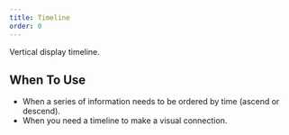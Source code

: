 ```yaml
---
title: Timeline
order: 0
---
```


Vertical display timeline.

## When To Use

- When a series of information needs to be ordered by time (ascend or descend).
- When you need a timeline to make a visual connection.

